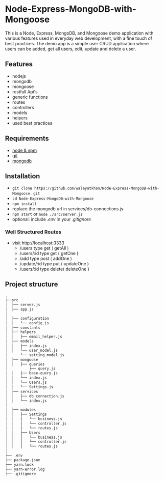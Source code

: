 # Node-Express-MongoDB-with-Mongoose
This is a Node, Express, MongoDB, and Mongoose demo application with various features used in everyday web development, with a fine touch of best practices. The demo app is a simple user CRUD application where users can be added, get all users, edit, update and delete a user.

## Features
- nodejs
- mongodb
- mongoose
- restfull Api's
- generic functions
- routes
- controllers
- models
- helpers
- used best practices

## Requirements

- [node & npm](https://nodejs.org/en/)
- [git](https://www.robinwieruch.de/git-essential-commands/)
- [mongodb](https://www.mongodb.com/)

## Installation

- `git clone https://github.com/walayatkhan/Node-Express-MongoDB-with-Mongoose.`
`git`
- `cd Node-Express-MongoDB-with-Mongoose`
- `npm install`
- replace the mongodb url in services/db-connections.js
- `npm start` or `node ./src/server.js`
- optional: include _.env_ in your _.gitignore_

### Well Structured Routes

- visit http://localhost:3333
  - /users          type get  ( getAll )      
  - /users/:id      type get  ( getOne )
  - /add            type post ( addOne )
  - /update/:id     type put   ( updateOne )
  - /users/:id      type delete( deleteOne )

## Project structure

```sh
.
├──src
│  ├── server.js
│  ├── app.js
│  
│  ├── configuration
│  │   └── config.js
│  ├── constants
│  ├── helpers
│  │   ├── email_helper.js
│  ├── models
│  │   ├── index.js
│  │   └── user_model.js
│      └── setting_model.js
│  ├── mongoose
│  │   ├── queries
│          ├── query.js
│  │   ├── base-query.js
│  │   └── index.js
│  │   └── Users.js
│  │   └── Settings.js
│  ├── services
│  │   ├── db_connection.js
│  │   └── index.js
│  
│  ├── modules
│  │   ├── Settings
│  │   │   └── business.js
│  │   │   └── controller.js
│  │   │   └── routes.js  
│  │   ├── Users
│  │   │   └── business.js
│  │   │   └── controller.js
│  │   │   └── routes.js 
│ 
├── .env
├── package.json
├── yarn.lock
├── yarn-error.log
├── .gitignore
```
